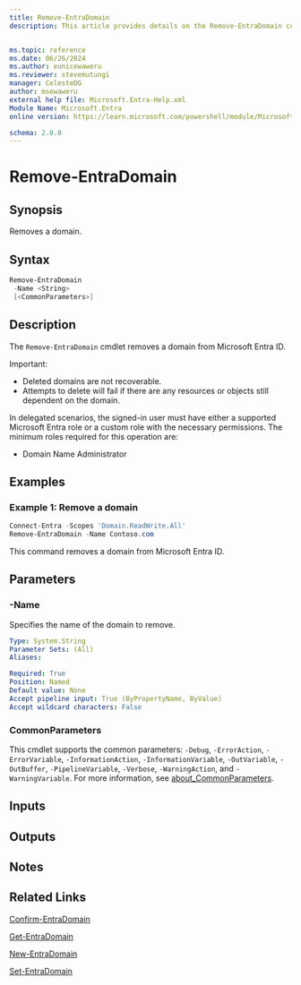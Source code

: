 ```yaml
---
title: Remove-EntraDomain
description: This article provides details on the Remove-EntraDomain command.


ms.topic: reference
ms.date: 06/26/2024
ms.author: eunicewaweru
ms.reviewer: stevemutungi
manager: CelesteDG
author: msewaweru
external help file: Microsoft.Entra-Help.xml
Module Name: Microsoft.Entra
online version: https://learn.microsoft.com/powershell/module/Microsoft.Entra/Remove-EntraDomain

schema: 2.0.0
---
```


# Remove-EntraDomain

## Synopsis

Removes a domain.

## Syntax

```powershell
Remove-EntraDomain
 -Name <String>
 [<CommonParameters>]
```

## Description

The `Remove-EntraDomain` cmdlet removes a domain from Microsoft Entra ID.

Important:

- Deleted domains are not recoverable.
- Attempts to delete will fail if there are any resources or objects still dependent on the domain.

In delegated scenarios, the signed-in user must have either a supported Microsoft Entra role or a custom role with the necessary permissions. The minimum roles required for this operation are:

- Domain Name Administrator

## Examples

### Example 1: Remove a domain

```powershell
Connect-Entra -Scopes 'Domain.ReadWrite.All'
Remove-EntraDomain -Name Contoso.com
```

This command removes a domain from Microsoft Entra ID.

## Parameters

### -Name

Specifies the name of the domain to remove.

```yaml
Type: System.String
Parameter Sets: (All)
Aliases:

Required: True
Position: Named
Default value: None
Accept pipeline input: True (ByPropertyName, ByValue)
Accept wildcard characters: False
```

### CommonParameters

This cmdlet supports the common parameters: `-Debug`, `-ErrorAction`, `-ErrorVariable`, `-InformationAction`, `-InformationVariable`, `-OutVariable`, `-OutBuffer`, `-PipelineVariable`, `-Verbose`, `-WarningAction`, and `-WarningVariable`. For more information, see [about_CommonParameters](https://go.microsoft.com/fwlink/?LinkID=113216).

## Inputs

## Outputs

## Notes

## Related Links

[Confirm-EntraDomain](Confirm-EntraDomain.md)

[Get-EntraDomain](Get-EntraDomain.md)

[New-EntraDomain](New-EntraDomain.md)

[Set-EntraDomain](Set-EntraDomain.md)
